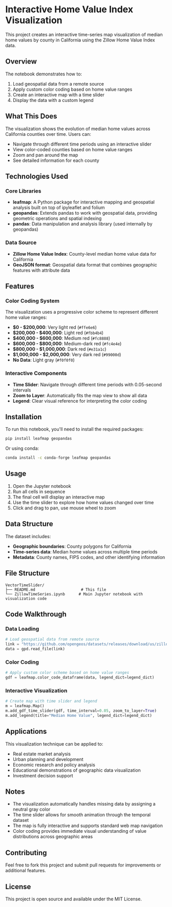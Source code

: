 # Interactive Home Value Index Visualization

This project creates an interactive time-series map visualization of median home values by county in California using the Zillow Home Value Index data.

## Overview

The notebook demonstrates how to:
1. Load geospatial data from a remote source
2. Apply custom color coding based on home value ranges
3. Create an interactive map with a time slider
4. Display the data with a custom legend

## What This Does

The visualization shows the evolution of median home values across California counties over time. Users can:
- Navigate through different time periods using an interactive slider
- View color-coded counties based on home value ranges
- Zoom and pan around the map
- See detailed information for each county

## Technologies Used

### Core Libraries
- **leafmap**: A Python package for interactive mapping and geospatial analysis built on top of ipyleaflet and folium
- **geopandas**: Extends pandas to work with geospatial data, providing geometric operations and spatial indexing
- **pandas**: Data manipulation and analysis library (used internally by geopandas)

### Data Source
- **Zillow Home Value Index**: County-level median home value data for California
- **GeoJSON format**: Geospatial data format that combines geographic features with attribute data

## Features

### Color Coding System
The visualization uses a progressive color scheme to represent different home value ranges:
- **$0 - $200,000**: Very light red (`#ffe6e6`)
- **$200,000 - $400,000**: Light red (`#fbb4b4`)
- **$400,000 - $600,000**: Medium red (`#fc8888`)
- **$600,000 - $800,000**: Medium-dark red (`#fc4e4e`)
- **$800,000 - $1,000,000**: Dark red (`#e31a1c`)
- **$1,000,000 - $2,000,000**: Very dark red (`#99000d`)
- **No Data**: Light gray (`#f0f0f0`)

### Interactive Components
- **Time Slider**: Navigate through different time periods with 0.05-second intervals
- **Zoom to Layer**: Automatically fits the map view to show all data
- **Legend**: Clear visual reference for interpreting the color coding

## Installation

To run this notebook, you'll need to install the required packages:

```bash
pip install leafmap geopandas
```

Or using conda:

```bash
conda install -c conda-forge leafmap geopandas
```

## Usage

1. Open the Jupyter notebook
2. Run all cells in sequence
3. The final cell will display an interactive map
4. Use the time slider to explore how home values changed over time
5. Click and drag to pan, use mouse wheel to zoom

## Data Structure

The dataset includes:
- **Geographic boundaries**: County polygons for California
- **Time-series data**: Median home values across multiple time periods
- **Metadata**: County names, FIPS codes, and other identifying information

## File Structure

```
VectorTimeSlider/
├── README.md                    # This file
└── ZillowTimeSeries.ipynb      # Main Jupyter notebook with visualization code
```

## Code Walkthrough

### Data Loading
```python
# Load geospatial data from remote source
link = "https://github.com/opengeos/datasets/releases/download/us/zillow_home_value_index_by_county_ca.geojson"
data = gpd.read_file(link)
```

### Color Coding
```python
# Apply custom color scheme based on home value ranges
gdf = leafmap.color_code_dataframe(data, legend_dict=legend_dict)
```

### Interactive Visualization
```python
# Create map with time slider and legend
m = leafmap.Map()
m.add_gdf_time_slider(gdf, time_interval=0.05, zoom_to_layer=True)
m.add_legend(title="Median Home Value", legend_dict=legend_dict)
```

## Applications

This visualization technique can be applied to:
- Real estate market analysis
- Urban planning and development
- Economic research and policy analysis
- Educational demonstrations of geographic data visualization
- Investment decision support

## Notes

- The visualization automatically handles missing data by assigning a neutral gray color
- The time slider allows for smooth animation through the temporal dataset
- The map is fully interactive and supports standard web map navigation
- Color coding provides immediate visual understanding of value distributions across geographic areas

## Contributing

Feel free to fork this project and submit pull requests for improvements or additional features.

## License

This project is open source and available under the MIT License.
